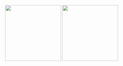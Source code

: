 <img height="180em" src="https://github-readme-stats.vercel.app/api?username=antonioalbert0&show_icons=true&theme=dark&include_all_commits=true&count_private=true"/>
<img height="180em" src="https://github-readme-stats.vercel.app/api/top-langs/?username=antonioalbert0&layout=compact&langs_count=7&theme=dark"/>
